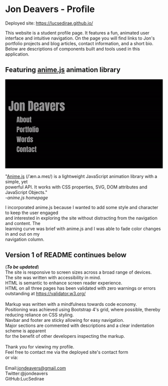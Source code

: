# Jon Deavers - Profile

Deployed site: https://lucsedirae.github.io/

This website is a student profile page. It features a fun, animated user<br>
interface and intuitive navigation. On the page you will find links to Jon's<br>
portfolio projects and blog articles, contact information, and a short bio.<br>
Below are descriptions of components built and tools used in this application.<br>

## Featuring [anime.js](https://animejs.com/) animation library

![gif of ui colors changing](./assets/images/color-change.gif)

"[Anime.js](https://animejs.com/) (/ˈæn.ə.meɪ/) is a lightweight JavaScript animation library with a simple, yet <br>
powerful API. It works with CSS properties, SVG, DOM attributes and JavaScript Objects."<br>
-*anime.js homepage*

I incorporated anime.js because I wanted to add some style and character to keep the user engaged<br>
and interested in exploring the site without distracting from the navigation and content. The<br>
learning curve was brief with anime.js and I was able to fade color changes in and out on my<br> navigation column.

## Version 1 of README continues below
(***To be updated***)<br>
The site is responsive to screen sizes across a broad range of devices.<br>
The site was written with accessibility in mind. <br>
HTML is semantic to enhance screen reader experience.<br>
HTML on all three pages has been validated with zero warnings or errors outstanding at https://validator.w3.org/<br>
<br>
Markup was written with a mindfulness towards code economy.<br>
Positioning was achieved using Bootstrap 4's grid, where possible, thereby reducing reliance on CSS styling.<br>
Navbar and footer are sticky allowing for easy navigation.<br>
Major sections are commented with descriptions and a clear indentation scheme is apparent<br>
for the benefit of other developers inspecting the markup.<br>
<br>
Thank you for viewing my profile. <br>
Feel free to contact me via the deployed site's contact form<br>
or via:<br>
<br>
Email:jondeavers@gmail.com<br>
Twitter:@jondeavers<br>
GitHub:LucSedirae<br>

